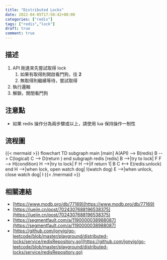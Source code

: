 ```yaml
---
title: "Distributed Locks"
date: 2022-04-05T17:50:42+08:00
categories: ["redis"]
tags: ["redis","lock"]
draft: true
comment: true
---
```


## 描述

1. API 剛進來先嘗試取得 lock
    1. 如果有取得則開啟看門狗，往 <b>2</b>
    2. 無取得則繼續等待，嘗試取得
2. 執行邏輯
3. 解鎖，關閉看門狗

## 注意點

- 如果 redis 操作分為兩步驟或以上，請使用 lua 保持操作一制性

## 流程圖

{{< mermaid >}}
flowchart TD
	subgraph main [main]
		A(API) --> B(redis)
		B --> C(logical)
		C --> D(return )
	end
	subgraph redis [redis]
		B -->|try to lock| F
		F --> H(condition)
		H -->|try to lock| F
		H -->|if return 1| B
		C <--> E(redis:unlock)
	end
		H -->|when lock, open watch dog| I(watch dog) 
		E -->|when unlock, close watch dog| I
{{< /mermaid >}}



## 相關連結

- [https://www.modb.pro/db/77169](https://www.modb.pro/db/77169)
- [https://juejin.cn/post/7024307688196538375](https://juejin.cn/post/7024307688196538375)
- [https://segmentfault.com/a/1190000038988087](https://segmentfault.com/a/1190000038988087)
- [https://github.com/jonyig/go-leetcode/blob/master/playground/distributed-locks/service/redisRepository.go](https://github.com/jonyig/go-leetcode/blob/master/playground/distributed-locks/service/redisRepository.go)
